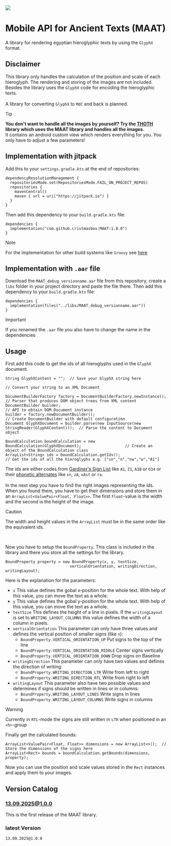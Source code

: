 [![](https://jitpack.io/v/cristmasbox/MAAT.svg)](https://jitpack.io/#cristmasbox/MAAT)
# Mobile API for Ancient Texts (MAAT)
A library for rendering egyptian hieroglyphic texts by using the `GlyphX` format.

## Disclaimer
This library only handles the calculation of the position and scale of each hieroglyph. The rendering and storing of the images are not included. Besides the library uses the `GlyphX` code for encoding the hieroglyphic texts.
<br/><br/>
A library for converting `GlyphX` to `MdC` and back is planned.

> [!TIP]
> **You don't want to handle all the images by yourself?
> Try the [THOTH](https://github.com/cristmasbox/THOTH) library which uses the MAAT library and handles all the images.**\
> It contains an android custom view which renders everything for you. You only have to adjust a few parameters!

## Implementation with jitpack
Add this to your `settings.gradle.kts` at the end of repositories:
```
dependencyResolutionManagement {
  repositoriesMode.set(RepositoriesMode.FAIL_ON_PROJECT_REPOS)
  repositories {
    mavenCentral()
    maven { url = uri("https://jitpack.io") }
  }
}
```
Then add this dependency to your `build.gradle.kts` file:
```
dependencies {
  implementation("com.github.cristmasbox:MAAT:1.0.0")
}
```
> [!NOTE]
> For the implementation for other build systems like `Groovy` see [here](https://jitpack.io/#cristmasbox/MAAT/)

## Implementation with `.aar` file
Download the `MAAT_debug_versionname.aar` file from this repository, create a `libs` folder in your project directory and paste the file there. Then add this dependency to your `build.gradle.kts` file:
```
dependencies {
  implementation(files("../libs/MAAT_debug_versionname.aar"))
}
```

> [!IMPORTANT]
> If you renamed the `.aar` file you also have to change the name in the dependencies

## Usage
First add this code to get the ids of all hieroglyphs used in the `GlyphX` document.
```
String GlyphXContent = "";  // Save your GlyphX string here

// Convert your string to an XML Document

DocumentBuilderFactory factory = DocumentBuilderFactory.newInstance();                      // Parser that produces DOM object trees from XML content
DocumentBuilder builder;                                                                    // API to obtain DOM Document instance
builder = factory.newDocumentBuilder();                                                     // Create DocumentBuilder with default configuration
Document GlyphXDocument = builder.parse(new InputSource(new StringReader(GlyphXContent)));  // Parse the content to Document object

BoundCalculation boundCalculation = new BoundCalculation(GlyphXDocument);                   // Create an object of the BoundCalculation class
ArrayList<String> ids = boundCalculation.getIds();                                          // Get the ids of all the hieroglyphs e.g. ["sn","n","nw","w","A1"]
```
The ids are either codes from [Gardiner's Sign List](https://ancientegyptonline.co.uk/Gardiner-sign-list/) like `A1`, `Z1`, `A1B` or `O34` or their [phonetic alternates](http://71.174.62.16/image/WebGlyph/SmallCollection.pdf) like `sn`, `zA`, `xAst` or `ra`.<br/><br/>
In the next step you have to find the right images representing the ids. When you found them, you have to get their dimensions and store them in an `ArrayList<ValuePair<Float, Float>>`. The first `Float`-value is the width and the second is the height of the image.
> [!Caution]
> The width and height values in the `ArrayList` must be in the same order like the equivalent ids.

<br/>

Now you have to setup the `BoundProperty`. This class is included in the library and there you store all the settings for the library.
```
BoundProperty property = new BoundProperty(x, y, textSize,
                            verticalOrientation, writingDirection, writingLayout);
```
Here is the explanation for the parameters:

- `x` This value defines the gobal x-position for the whole text. With help of this value, you can move the text as a whole.
- `y` This value defines the gobal y-position for the whole text. With help of this value, you can move the text as a whole.
- `textSize` This defines the height of a line in pixels. If the `writingLayout` is set to `WRITING_LAYOUT_COLUMNS` this value defines the width of a column in pixels.
- `verticalOrientation` This parameter can only have three values and defines the vertical position of smaller signs (like `n`):
  - `BoundProperty.VERTICAL_ORIENTATION_UP` Put signs to the top of the line
  - `BoundProperty.VERTICAL_ORIENTATION_MIDDLE` Center signs vertically
  - `BoundProperty.VERTICAL_ORIENTATION_DOWN` Drop signs on Baseline
- `writingDirection` This parameter can only have two values and defines the direction of writing:
  - `BoundProperty.WRITING_DIRECTION_LTR` Write from left to right
  - `BoundProperty.WRITING_DIRECTION_RTL` Write from right to left
- `writingLayout` This parameter also have two possible values and determines if signs should be written in lines or in columns:
  - `BoundProperty.WRITING_LAYOUT_LINES` Write signs in lines
  - `BoundProperty.WRITING_LAYOUT_COLUMNS` Write signs in columns

> [!WARNING]
> Currently in `RTL`-mode the signs are still written in `LTR` when positioned in an `<h>`-group

Finally get the calculated bounds:
```
ArrayList<ValuePair<Float, Float>> dimensions = new ArrayList<>();  // Store the dimensions of the signs here
ArrayList<Rect> bounds = boundCalculation.getBounds(dimensions, property);
```
Now you can use the position and scale values stored in the `Rect` instances and apply them to your images.

## Version Catalog
### 13.09.2025@1.0.0
This is the first release of the MAAT library.
### latest Version
`13.09.2025@1.0.0`
